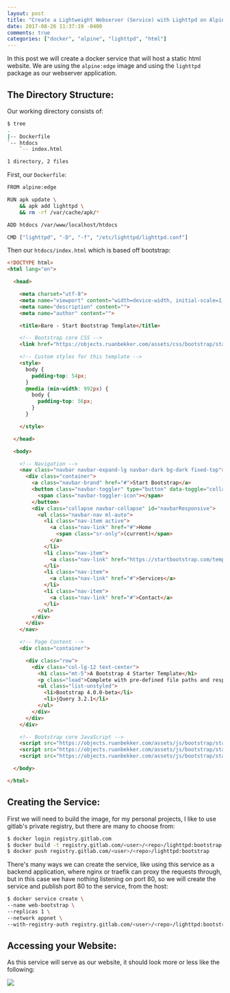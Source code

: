 ```yaml
---
layout: post
title: "Create a Lightweight Webserver (Service) with Lighttpd on Alpine running on Docker Swarm"
date: 2017-08-26 11:37:19 -0400
comments: true
categories: ["docker", "alpine", "lighttpd", "html"] 
---
```


In this post we will create a docker service that will host a static html website. We are using the `alpine:edge` image and using the `lighttpd` package as our webserver application.

<script id="mNCC" language="javascript">
    medianet_width = "728";
    medianet_height = "90";
    medianet_crid = "218284798";
    medianet_versionId = "3111299"; 
  </script>
<script src="//contextual.media.net/nmedianet.js?cid=8CUD78FSV"></script>

## The Directory Structure:

Our working directory consists of:

```bash Directory Tree
$ tree
.
|-- Dockerfile
`-- htdocs
    `-- index.html

1 directory, 2 files
```

First, our `Dockerfile`:

```bash Dockerfile
FROM alpine:edge

RUN apk update \
    && apk add lighttpd \
    && rm -rf /var/cache/apk/*

ADD htdocs /var/www/localhost/htdocs

CMD ["lighttpd", "-D", "-f", "/etc/lighttpd/lighttpd.conf"]
```

Then our `htdocs/index.html` which is based off bootstrap:

```html index.html
<!DOCTYPE html>
<html lang="en">

  <head>

    <meta charset="utf-8">
    <meta name="viewport" content="width=device-width, initial-scale=1, shrink-to-fit=no">
    <meta name="description" content="">
    <meta name="author" content="">

    <title>Bare - Start Bootstrap Template</title>

    <!-- Bootstrap core CSS -->
    <link href="https://objects.ruanbekker.com/assets/css/bootstrap/start-bootstrap-template/bootstrap.min.css" rel="stylesheet">

    <!-- Custom styles for this template -->
    <style>
      body {
        padding-top: 54px;
      }
      @media (min-width: 992px) {
        body {
          padding-top: 56px;
        }
      }

    </style>

  </head>

  <body>

    <!-- Navigation -->
    <nav class="navbar navbar-expand-lg navbar-dark bg-dark fixed-top">
      <div class="container">
        <a class="navbar-brand" href="#">Start Bootstrap</a>
        <button class="navbar-toggler" type="button" data-toggle="collapse" data-target="#navbarResponsive" aria-controls="navbarResponsive" aria-expanded="false" aria-label="Toggle navigation">
          <span class="navbar-toggler-icon"></span>
        </button>
        <div class="collapse navbar-collapse" id="navbarResponsive">
          <ul class="navbar-nav ml-auto">
            <li class="nav-item active">
              <a class="nav-link" href="#">Home
                <span class="sr-only">(current)</span>
              </a>
            </li>
            <li class="nav-item">
              <a class="nav-link" href="https://startbootstrap.com/template-overviews/bare/">About</a>
            </li>
            <li class="nav-item">
              <a class="nav-link" href="#">Services</a>
            </li>
            <li class="nav-item">
              <a class="nav-link" href="#">Contact</a>
            </li>
          </ul>
        </div>
      </div>
    </nav>

    <!-- Page Content -->
    <div class="container">

      <div class="row">
        <div class="col-lg-12 text-center">
          <h1 class="mt-5">A Bootstrap 4 Starter Template</h1>
          <p class="lead">Complete with pre-defined file paths and responsive navigation!</p>
          <ul class="list-unstyled">
            <li>Bootstrap 4.0.0-beta</li>
            <li>jQuery 3.2.1</li>
          </ul>
        </div>
      </div>
    </div>

    <!-- Bootstrap core JavaScript -->
    <script src="https://objects.ruanbekker.com/assets/js/bootstrap/start-bootstrap-template/jquery.min.js"></script>
    <script src="https://objects.ruanbekker.com/assets/js/bootstrap/start-bootstrap-template/popper.min.js"></script>
    <script src="https://objects.ruanbekker.com/assets/js/bootstrap/start-bootstrap-template/bootstrap.min.js"></script>

  </body>

</html>
```

## Creating the Service:

First we will need to build the image, for my personal projects, I like to use gitlab's private registry, but there are many to choose from:

```bash Build the Image
$ docker login registry.gitlab.com
$ docker build -t registry.gitlab.com/<user>/<repo>/lighttpd:bootstrap .
$ docker push registry.gitlab.com/<user>/<repo>/lighttpd:bootstrap
```

There's many ways we can create the service, like using this service as a backend application, where nginx or traefik can proxy the requests through, but in this case we have nothing listening on port 80, so we will create the service and publish port 80 to the service, from the host:

```bash Create the Service
$ docker service create \
--name web-bootstrap \
--replicas 1 \
--network appnet \
--with-registry-auth registry.gitlab.com/<user>/<repo>/lighttpd:bootstrap
```

## Accessing your Website:

As this service will serve as our website, it should look more or less like the following:

![](https://user-images.githubusercontent.com/567298/53353187-dd8f2180-392c-11e9-93fe-fce614068866.jpg)
